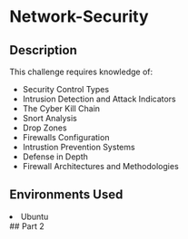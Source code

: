 # Network-Security
## Description
This challenge requires knowledge of:
* Security Control Types
* Intrusion Detection and Attack Indicators
* The Cyber Kill Chain
* Snort Analysis
* Drop Zones
* Firewalls Configuration
* Intrustion Prevention Systems
* Defense in Depth
* Firewall Architectures and Methodologies
## Environments Used
<li>Ubuntu</li>
## Part 2
